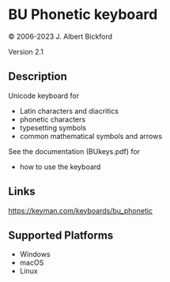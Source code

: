 BU Phonetic keyboard
==============

© 2006-2023 J. Albert Bickford

Version 2.1

Description
-----------

Unicode keyboard for
  - Latin characters and diacritics 
  - phonetic characters
  - typesetting symbols
  - common mathematical symbols and arrows

See the documentation (BUkeys.pdf) for 
  - how to use the keyboard

Links
-----
https://keyman.com/keyboards/bu_phonetic

Supported Platforms
-------------------
 * Windows
 * macOS
 * Linux

